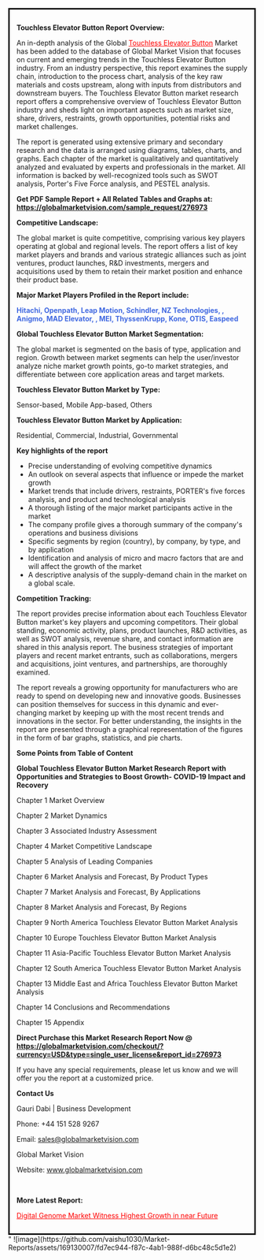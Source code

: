 <div style='border: 3px solid black; padding: 1em;'>

<strong>Touchless Elevator Button Report Overview:</strong>

An in-depth analysis of the Global <a style='color: #ff0000;' href='https://globalmarketvision.com/reports/global-touchless-elevator-button-market/276973'>Touchless Elevator Button</a> Market has been added to the database of Global Market Vision that focuses on current and emerging trends in the Touchless Elevator Button industry. From an industry perspective, this report examines the supply chain, introduction to the process chart, analysis of the key raw materials and costs upstream, along with inputs from distributors and downstream buyers. The Touchless Elevator Button market research report offers a comprehensive overview of Touchless Elevator Button industry and sheds light on important aspects such as market size, share, drivers, restraints, growth opportunities, potential risks and market challenges.

The report is generated using extensive primary and secondary research and the data is arranged using diagrams, tables, charts, and graphs. Each chapter of the market is qualitatively and quantitatively analyzed and evaluated by experts and professionals in the market. All information is backed by well-recognized tools such as SWOT analysis, Porter's Five Force analysis, and PESTEL analysis.

<strong>Get PDF Sample Report + All Related Tables and Graphs at</strong><strong>:</strong><strong> <a style='color: #ff0000;' href='https://globalmarketvision.com/sample_request/276973?utm_source=linkedinPulse&utm_medium=SN&utm_campaign=SN'><strong>https://globalmarketvision.com/sample_request/276973</strong></a></strong>

<strong>Competitive Landscape:</strong>

The global market is quite competitive, comprising various key players operating at global and regional levels. The report offers a list of key market players and brands and various strategic alliances such as joint ventures, product launches, R&amp;D investments, mergers and acquisitions used by them to retain their market position and enhance their product base.

<strong>Major Market Players Profiled in the Report include:</strong>

<strong style='color: #4169e1;'>Hitachi, Openpath, Leap Motion, Schindler, NZ Technologies, , Anigmo, MAD Elevator, , MEI, ThyssenKrupp, Kone, OTIS, Easpeed</strong>

<strong>Global Touchless Elevator Button Market Segmentation:</strong>

The global market is segmented on the basis of type, application and region. Growth between market segments can help the user/investor analyze niche market growth points, go-to market strategies, and differentiate between core application areas and target markets.

<strong>Touchless Elevator Button Market by Type</strong><strong>:</strong>

Sensor-based, Mobile App-based, Others

<strong>Touchless Elevator Button Market by</strong><strong> Application:</strong>

Residential, Commercial, Industrial, Governmental

<strong>Key highlights of the report</strong>
<ul>
  <li>Precise understanding of evolving competitive dynamics</li>
  <li>An outlook on several aspects that influence or impede the market growth</li>
  <li>Market trends that include drivers, restraints, PORTER's five forces analysis, and product and technological analysis</li>
  <li>A thorough listing of the major market participants active in the market</li>
  <li>The company profile gives a thorough summary of the company's operations and business divisions</li>
  <li>Specific segments by region (country), by company, by type, and by application</li>
  <li>Identification and analysis of micro and macro factors that are and will affect the growth of the market</li>
  <li>A descriptive analysis of the supply-demand chain in the market on a global scale.</li>
</ul>
<strong>Competition Tracking:</strong>

The report provides precise information about each Touchless Elevator Button market's key players and upcoming competitors. Their global standing, economic activity, plans, product launches, R&amp;D activities, as well as SWOT analysis, revenue share, and contact information are shared in this analysis report. The business strategies of important players and recent market entrants, such as collaborations, mergers and acquisitions, joint ventures, and partnerships, are thoroughly examined.

The report reveals a growing opportunity for manufacturers who are ready to spend on developing new and innovative goods. Businesses can position themselves for success in this dynamic and ever-changing market by keeping up with the most recent trends and innovations in the sector. For better understanding, the insights in the report are presented through a graphical representation of the figures in the form of bar graphs, statistics, and pie charts.

<strong>Some Points from Table of Content</strong>

<strong>Global Touchless Elevator Button Market Research Report with Opportunities and Strategies to Boost Growth- COVID-19 Impact and Recovery</strong>

Chapter 1 Market Overview

Chapter 2 Market Dynamics

Chapter 3 Associated Industry Assessment

Chapter 4 Market Competitive Landscape

Chapter 5 Analysis of Leading Companies

Chapter 6 Market Analysis and Forecast, By Product Types

Chapter 7 Market Analysis and Forecast, By Applications

Chapter 8 Market Analysis and Forecast, By Regions

Chapter 9 North America Touchless Elevator Button Market Analysis

Chapter 10 Europe Touchless Elevator Button Market Analysis

Chapter 11 Asia-Pacific Touchless Elevator Button Market Analysis

Chapter 12 South America Touchless Elevator Button Market Analysis

Chapter 13 Middle East and Africa Touchless Elevator Button Market Analysis

Chapter 14 Conclusions and Recommendations

Chapter 15 Appendix

<strong>Direct Purchase this Market Research Report Now @ <a style='color: #ff0000;' href='https://globalmarketvision.com/checkout/?currency=USD&type=single_user_license&report_id=276973?utm_source=linkedinPulse&utm_medium=SN&utm_campaign=SN'><strong>https://globalmarketvision.com/checkout/?currency=USD&type=single_user_license&report_id=276973</strong></a></strong>

If you have any special requirements, please let us know and we will offer you the report at a customized price.
<p id='ember58' class='ember-view reader-content-blocks__paragraph'><strong>Contact Us</strong></p>
<p id='ember59' class='ember-view reader-content-blocks__paragraph'>Gauri Dabi | Business Development</p>
<p id='ember60' class='ember-view reader-content-blocks__paragraph'>Phone: +44 151 528 9267</p>
Email: <a href='mailto:sales@globalmarketvision.com'>sales@globalmarketvision.com</a>

Global Market Vision

Website: <a href='http://www.globalmarketvision.com/'>www.globalmarketvision.com</a>

&nbsp;

<strong>More Latest Report:</strong>

<a style='color: #ff0000;' href='https://medium.com/@rucharoy818/digital-genome-market-witness-highest-growth-in-near-future-64b03d96ffd0'>Digital Genome Market Witness Highest Growth in near Future</a>

</div>"
![image](https://github.com/vaishu1030/Market-Reports/assets/169130007/fd7ec944-f87c-4ab1-988f-d6bc48c5d1e2)
